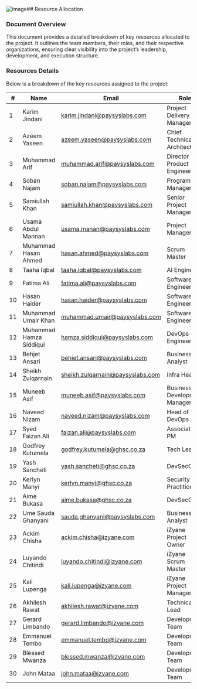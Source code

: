 ![image](https://github.com/user-attachments/assets/9a6dd7e7-58f9-4150-b2d9-46973b97c418)##  Resource Allocation  

### Document Overview

This document provides a detailed breakdown of key resources allocated to the project. It outlines the team members, their roles, and their respective organizations, ensuring clear visibility into the project’s leadership, development, and execution structure.

 

### Resources Details

Below is a breakdown of the key resources assigned to the project:

| #  | Name                     | Email                              | Role                   | Organization  |
|----|--------------------------|------------------------------------|------------------------|--------------|
| 1  | Karim Jindani            | karim.jindani@paysyslabs.com      | Project Delivery Manager                    | Paysys Labs  |
| 2  | Azeem Yaseen             | azeem.yaseen@paysyslabs.com       | Chief Technical Architect | Paysys Labs
| 3  | Muhammad Arif             | muhammad.arif@paysyslabs.com       | Director Product Engineering                    | Paysys Labs  |
| 4  | Soban Najam              | soban.najam@paysyslabs.com        | Program Manager        | Paysys Labs  |
| 5  | Samiullah Khan           | samiullah.khan@paysyslabs.com     | Senior Project Manager            | Paysys Labs  |
| 6  | Usama Abdul Mannan       | usama.manan@paysyslabs.com        | Project Manager        | Paysys Labs  |
| 7  | Muhammad Hasan Ahmed     | hasan.ahmed@paysyslabs.com        | Scrum Master           | Paysys Labs  |
| 8 | Taaha Iqbal               | taaha.iqbal@paysyslabs.com         | AI Engineer      | Paysys Labs  |
| 9 | Fatima Ali               | fatima.ali@paysyslabs.com         | Software Engineer      | Paysys Labs  |
| 10 | Hasan Haider             | hasan.haider@paysyslabs.com       | Software Engineer      | Paysys Labs  |
| 11 | Muhammad Umair Khan      | muhammad.umair@paysyslabs.com     | Software Engineer      | Paysys Labs  |
| 12 | Muhammad Hamza Siddiqui  | hamza.siddiqui@paysyslabs.com     | DevOps Engineer        | Paysys Labs  |
| 13 | Behjet Ansari            | behjet.ansari@paysyslabs.com      | Business Analyst       | Paysys Labs  |
| 14 | Sheikh Zulqarnain        | sheikh.zulqarnain@paysyslabs.com  | Infra Head             | Paysys Labs  |
| 15 | Muneeb Asif              | muneeb.asif@paysyslabs.com        | Business Development Manager  | Paysys Labs  |
| 16 | Naveed Nizam             | naveed.nizam@paysyslabs.com       | Head of DevOps         | Paysys Labs  |
| 17 | Syed Faizan Ali            | faizan.ali@paysyslabs.com                 |Associate PM              | Paysys Labs | 
| 18 | Godfrey Kutumela |godfrey.kutumela@ghsc.co.za | Tech Lead | GHSC|
| 19 | Yash Sancheti |yash.sancheti@ghsc.co.za | DevSecOps | GHSC|
| 20 | Kerlyn Manyi | kerlyn.manyi@ghsc.co.za| Security Practitioner | GHSC|
| 21 | Aime Bukasa | aime.bukasa@ghsc.co.za | DevSecOps | GHSC |
| 22 | Ume Sauda Ghanyani | sauda.ghanyani@paysyslabs.com | Business Analyst | Paysys Labs |
| 23 | Ackim Chisha | ackim.chisha@izyane.com | iZyane Project Owner | iZyane |
| 24 | Luyando Chitindi | luyando.chitindi@izyane.com | iZyane Scrum Master | iZyane |
| 25 | Kali Lupenga | kali.lupenga@izyane.com | iZyane Project Manager | iZyane |
| 26 | Akhilesh Rawat | akhilesh.rawat@izyane.com | Technical Lead | iZyane |
| 27 | Gerard Limbando | gerard.limbando@izyane.com | Development Team | iZyane |
| 28 | Emmanuel Tembo | emmanuel.tembo@izyane.com | Development Team | iZyane |
| 29 | Blessed Mwanza | blessed.mwanza@izyane.com | Development Team | iZyane |
| 30 | John Mataa | john.mataa@izyane.com | Development Team | iZyane |

